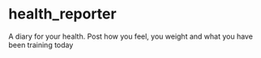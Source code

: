 # health_reporter
A diary for your health. Post how you feel, you weight and what you have been training today
